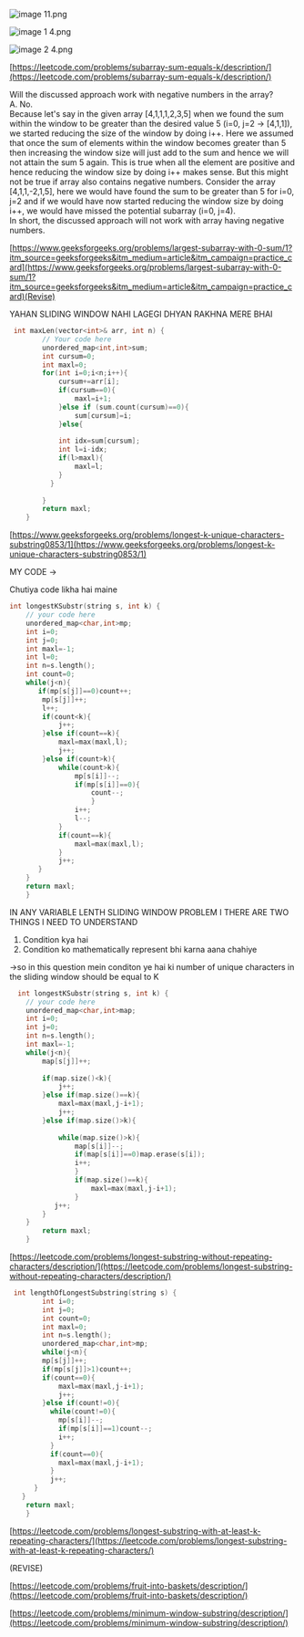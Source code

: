   

  

![image 11.png](../../../../../Images/image%2011.png)

![image 1 4.png](../../../../../Images/image%201%204.png)

![image 2 4.png](../../../../../Images/image%202%204.png)

[https://leetcode.com/problems/subarray-sum-equals-k/description/](https://leetcode.com/problems/subarray-sum-equals-k/description/)

Will the discussed approach work with negative numbers in the array?  
A. No.  
Because let's say in the given array [4,1,1,1,2,3,5] when we found the sum within the window to be greater than the desired value 5 (i=0, j=2 -> [4,1,1]), we started reducing the size of the window by doing i++. Here we assumed that once the sum of elements within the window becomes greater than 5 then increasing the window size will just add to the sum and hence we will not attain the sum 5 again. This is true when all the element are positive and hence reducing the window size by doing i++ makes sense. But this might not be true if array also contains negative numbers. Consider the array [4,1,1,-2,1,5], here we would have found the sum to be greater than 5 for i=0, j=2 and if we would have now started reducing the window size by doing i++, we would have missed the potential subarray (i=0, j=4).  
In short, the discussed approach will not work with array having negative numbers.  

[https://www.geeksforgeeks.org/problems/largest-subarray-with-0-sum/1?itm_source=geeksforgeeks&itm_medium=article&itm_campaign=practice_card](https://www.geeksforgeeks.org/problems/largest-subarray-with-0-sum/1?itm_source=geeksforgeeks&itm_medium=article&itm_campaign=practice_card)(Revise)

YAHAN SLIDING WINDOW NAHI LAGEGI DHYAN RAKHNA MERE BHAI

```C++
 int maxLen(vector<int>& arr, int n) {
        // Your code here
        unordered_map<int,int>sum;
        int cursum=0;
        int maxl=0;
        for(int i=0;i<n;i++){
            cursum+=arr[i];
            if(cursum==0){
                maxl=i+1;
            }else if (sum.count(cursum)==0){
                sum[cursum]=i;
            }else{
            
            int idx=sum[cursum];
            int l=i-idx;
            if(l>maxl){
                maxl=l;
            }
          }
            
        }
        return maxl;
    }
```

  

[https://www.geeksforgeeks.org/problems/longest-k-unique-characters-substring0853/1](https://www.geeksforgeeks.org/problems/longest-k-unique-characters-substring0853/1)

MY CODE →

Chutiya code likha hai maine

```C++
int longestKSubstr(string s, int k) {
    // your code here
    unordered_map<char,int>mp;
    int i=0;
    int j=0;
    int maxl=-1;
    int l=0;
    int n=s.length();
    int count=0;
    while(j<n){
       if(mp[s[j]]==0)count++;
        mp[s[j]]++;
        l++;
        if(count<k){
            j++;
        }else if(count==k){
            maxl=max(maxl,l);
            j++;
        }else if(count>k){
            while(count>k){
                mp[s[i]]--;
                if(mp[s[i]]==0){
                    count--;
                    }
                i++;
                l--;
            }
            if(count==k){
                maxl=max(maxl,l);
            }
            j++;
       }
    }
    return maxl;
    }
```

IN ANY VARIABLE LENTH SLIDING WINDOW PROBLEM I THERE ARE TWO THINGS I NEED TO UNDERSTAND

1. Condition kya hai
2. Condition ko mathematically represent bhi karna aana chahiye

→so in this question mein conditon ye hai ki number of unique characters in the sliding window should be equal to K

```C++
  int longestKSubstr(string s, int k) {
    // your code here
    unordered_map<char,int>map;
    int i=0;
    int j=0;
    int n=s.length();
    int maxl=-1;
    while(j<n){
        map[s[j]]++;
        
        if(map.size()<k){
            j++;
        }else if(map.size()==k){
            maxl=max(maxl,j-i+1);
            j++;
        }else if(map.size()>k){
            
            while(map.size()>k){
                map[s[i]]--;
                if(map[s[i]]==0)map.erase(s[i]);
                i++;
                }
                if(map.size()==k){
                    maxl=max(maxl,j-i+1);
                }
           j++;
        }
    }
        return maxl;
    }
```

[https://leetcode.com/problems/longest-substring-without-repeating-characters/description/](https://leetcode.com/problems/longest-substring-without-repeating-characters/description/)

```C++
 int lengthOfLongestSubstring(string s) {
        int i=0;
        int j=0;
        int count=0;
        int maxl=0;
        int n=s.length();
        unordered_map<char,int>mp;
        while(j<n){
        mp[s[j]]++;
        if(mp[s[j]]>1)count++;
        if(count==0){
            maxl=max(maxl,j-i+1);
            j++;
        }else if(count!=0){
          while(count!=0){
            mp[s[i]]--;
            if(mp[s[i]]==1)count--;
            i++;
          }
          if(count==0){
            maxl=max(maxl,j-i+1);
          }
          j++;
      }
   }
    return maxl; 
    }
```

[https://leetcode.com/problems/longest-substring-with-at-least-k-repeating-characters/](https://leetcode.com/problems/longest-substring-with-at-least-k-repeating-characters/)

(REVISE)

  

[https://leetcode.com/problems/fruit-into-baskets/description/](https://leetcode.com/problems/fruit-into-baskets/description/)

  

[https://leetcode.com/problems/minimum-window-substring/description/](https://leetcode.com/problems/minimum-window-substring/description/)